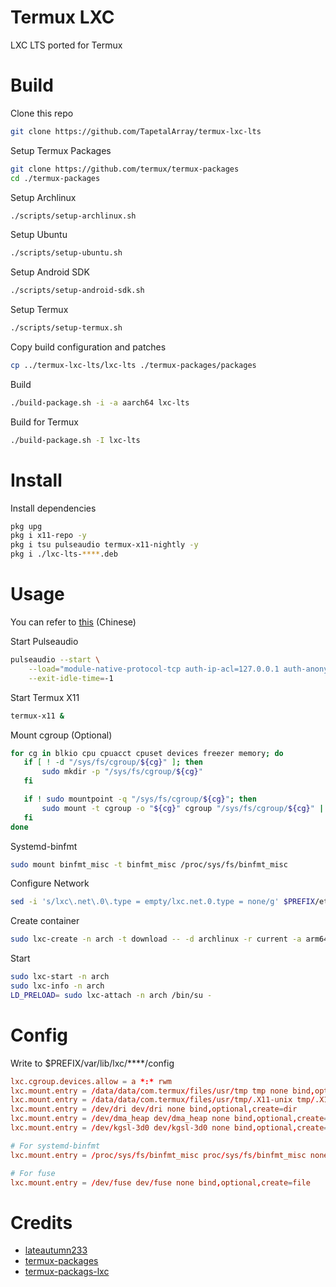 # Termux LXC

LXC LTS ported for Termux

# Build

Clone this repo
```bash
git clone https://github.com/TapetalArray/termux-lxc-lts
```

Setup Termux Packages
```bash
git clone https://github.com/termux/termux-packages
cd ./termux-packages
```

Setup Archlinux
```bash
./scripts/setup-archlinux.sh
```

Setup Ubuntu
```bash
./scripts/setup-ubuntu.sh
```

Setup Android SDK
```bash
./scripts/setup-android-sdk.sh
```

Setup Termux
```bash
./scripts/setup-termux.sh
```

Copy build configuration and patches
```bash
cp ../termux-lxc-lts/lxc-lts ./termux-packages/packages
```

Build
```bash
./build-package.sh -i -a aarch64 lxc-lts
```

Build for Termux
```bash
./build-package.sh -I lxc-lts
```

# Install
Install dependencies
```bash
pkg upg
pkg i x11-repo -y
pkg i tsu pulseaudio termux-x11-nightly -y
pkg i ./lxc-lts-****.deb
```

# Usage
You can refer to [this](https://gist.github.com/lateautumn233/939be0528a2cc34af66864bead58e68a) (Chinese)

Start Pulseaudio
```bash
pulseaudio --start \
    --load="module-native-protocol-tcp auth-ip-acl=127.0.0.1 auth-anonymous=1" \
    --exit-idle-time=-1
```

Start Termux X11
```bash
termux-x11 &
```

Mount cgroup (Optional)
```bash
for cg in blkio cpu cpuacct cpuset devices freezer memory; do
   if [ ! -d "/sys/fs/cgroup/${cg}" ]; then
       sudo mkdir -p "/sys/fs/cgroup/${cg}"
   fi

   if ! sudo mountpoint -q "/sys/fs/cgroup/${cg}"; then
       sudo mount -t cgroup -o "${cg}" cgroup "/sys/fs/cgroup/${cg}" || true
   fi
done
```

Systemd-binfmt
```bash
sudo mount binfmt_misc -t binfmt_misc /proc/sys/fs/binfmt_misc
```

Configure Network
```bash
sed -i 's/lxc\.net\.0\.type = empty/lxc.net.0.type = none/g' $PREFIX/etc/lxc/default.conf
```

Create container
```bash
sudo lxc-create -n arch -t download -- -d archlinux -r current -a arm64
```

Start
```bash
sudo lxc-start -n arch
sudo lxc-info -n arch
LD_PRELOAD= sudo lxc-attach -n arch /bin/su -
```

# Config
Write to $PREFIX/var/lib/lxc/****/config
```conf
lxc.cgroup.devices.allow = a *:* rwm
lxc.mount.entry = /data/data/com.termux/files/usr/tmp tmp none bind,optional,create=dir
lxc.mount.entry = /data/data/com.termux/files/usr/tmp/.X11-unix tmp/.X11-unix none bind,ro,optional,create=dir
lxc.mount.entry = /dev/dri dev/dri none bind,optional,create=dir
lxc.mount.entry = /dev/dma_heap dev/dma_heap none bind,optional,create=dir
lxc.mount.entry = /dev/kgsl-3d0 dev/kgsl-3d0 none bind,optional,create=file

# For systemd-binfmt
lxc.mount.entry = /proc/sys/fs/binfmt_misc proc/sys/fs/binfmt_misc none bind,optional,create=dir

# For fuse
lxc.mount.entry = /dev/fuse dev/fuse none bind,optional,create=file
```

# Credits

* [lateautumn233](https://github.com/lateautumn233)
* [termux-packages](https://github.com/termux/termux-packages)
* [termux-packags-lxc](https://github.com/termux/termux-packages/tree/master/root-packages/lxc)
